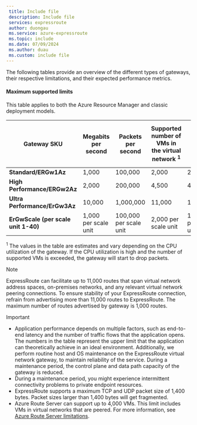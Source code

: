 ```yaml
---
 title: Include file
 description: Include file
 services: expressroute
 author: duongau
 ms.service: azure-expressroute
 ms.topic: include
 ms.date: 07/09/2024
 ms.author: duau
 ms.custom: include file
---
```


The following tables provide an overview of the different types of gateways, their respective limitations, and their expected performance metrics.


#### Maximum supported limits

This table applies to both the Azure Resource Manager and classic deployment models.

| Gateway SKU | Megabits per second | Packets per second | Supported number of VMs in the virtual network <sup>1</sup> | Flow count limit | Number of routes learned by gateway |
|--|--|--|--|--|--|
| **Standard/ERGw1Az** | 1,000 | 100,000 | 2,000 | 200,000 | 4,000 |
| **High Performance/ERGw2Az** | 2,000 | 200,000 | 4,500 | 400,000 | 9,500 |
| **Ultra Performance/ErGw3Az** | 10,000 | 1,000,000 | 11,000 | 1,000,000 | 9,500 |
| **ErGwScale (per scale unit 1-40)** | 1,000 per scale unit | 100,000 per scale unit | 2,000 per scale unit | 100,000 per scale unit | 60,000 total per gateway

<sup>1</sup> The values in the table are estimates and vary depending on the CPU utilization of the gateway. If the CPU utilization is high and the number of supported VMs is exceeded, the gateway will start to drop packets.
> [!NOTE]
> ExpressRoute can facilitate up to 11,000 routes that span virtual network address spaces, on-premises networks, and any relevant virtual network peering connections. To ensure stability of your ExpressRoute connection, refrain from advertising more than 11,000 routes to ExpressRoute. The maximum number of routes advertised by gateway is 1,000 routes.

> [!IMPORTANT]
> * Application performance depends on multiple factors, such as end-to-end latency and the number of traffic flows that the application opens. The numbers in the table represent the upper limit that the application can theoretically achieve in an ideal environment. Additionally, we perform routine host and OS maintenance on the ExpressRoute virtual network gateway, to maintain reliability of the service. During a maintenance period, the control plane and data path capacity of the gateway is reduced.
> * During a maintenance period, you might experience intermittent connectivity problems to private endpoint resources.
> * ExpressRoute supports a maximum TCP and UDP packet size of 1,400 bytes. Packet sizes larger than 1,400 bytes will get fragmented.
> * Azure Route Server can support up to 4,000 VMs. This limit includes VMs in virtual networks that are peered. For more information, see [Azure Route Server limitations](/azure/route-server/overview#route-server-limits).
